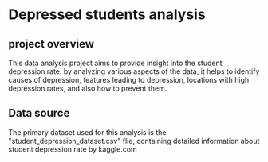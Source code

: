 # Depressed students analysis

## project overview

This data analysis project aims to provide insight into the student depression rate. by analyzing various aspects of the data, it helps to identify causes of depression, features leading to depression, locations with high depression rates, and also how to prevent them.

## Data source

The primary dataset used for this analysis is the "student_depression_dataset.csv" flie, containing detailed information about student depression rate by kaggle.com
